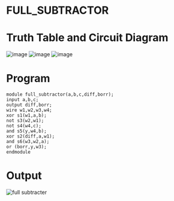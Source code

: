 # FULL_SUBTRACTOR
# Truth Table and Circuit Diagram
![image](https://github.com/RESMIRNAIR/FULL_SUBTRACTOR/assets/154305926/351addef-f7bb-4862-9817-616a41b4c882)
![image](https://github.com/RESMIRNAIR/FULL_SUBTRACTOR/assets/154305926/906152b8-63bc-4f70-9132-6b6b4420b22d)
![image](https://github.com/RESMIRNAIR/FULL_SUBTRACTOR/assets/154305926/7d480140-153a-4a7e-a6d2-5323c6bd4974)
# Program
```
module full_subtractor(a,b,c,diff,borr);
input a,b,c;
output diff,borr;
wire w1,w2,w3,w4;
xor s1(w1,a,b);
not s3(w2,w1);
not s4(w4,c);
and s5(y,w4,b);
xor s2(diff,a,w1);
and s6(w3,w2,a);
or (borr,y,w3);
endmodule
```
# Output
![full subtracter](https://github.com/j-gugan/FULL_SUBTRACTOR/assets/163828735/5f2ffdb4-da5b-432b-aa11-932caacdb9f6)
